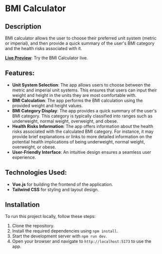 # BMI Calculator

## Description

BMI calculator allows the user to choose their preferred unit system (metric or imperial), and then provide a quick summary of the user's BMI category and the health risks associated with it.

**[Live Preview](https://resilient-salmiakki-2e7d9e.netlify.app/)**: Try the BMI Calculator live. 

## Features:

- **Unit System Selection**: The app allows users to choose between the metric and imperial unit systems. This ensures that users can input their weight and height in the units they are most comfortable with.
- **BMI Calculation**: The app performs the BMI calculation using the provided weight and height values.
- **BMI Category Display**: The app provides a quick summary of the user's BMI category. This category is typically classified into ranges such as underweight, normal weight, overweight, and obese.
- **Health Risks Information**: The app offers information about the health risks associated with the calculated BMI category. For instance, it may provide brief explanations or links to more detailed information on the potential health implications of being underweight, normal weight, overweight, or obese.
- **User-Friendly Interface**: An intuitive design ensures a seamless user experience.

## Technologies Used:

- **Vue.js** for building the frontend of the application.
- **Tailwind CSS** for styling and layout design.

## Installation

To run this project locally, follow these steps:

1. Clone the repository.
2. Install the required dependencies using `npm install`.
3. Start the development server with `npm run dev`.
4. Open your browser and navigate to `http://localhost:5173` to use the app.
